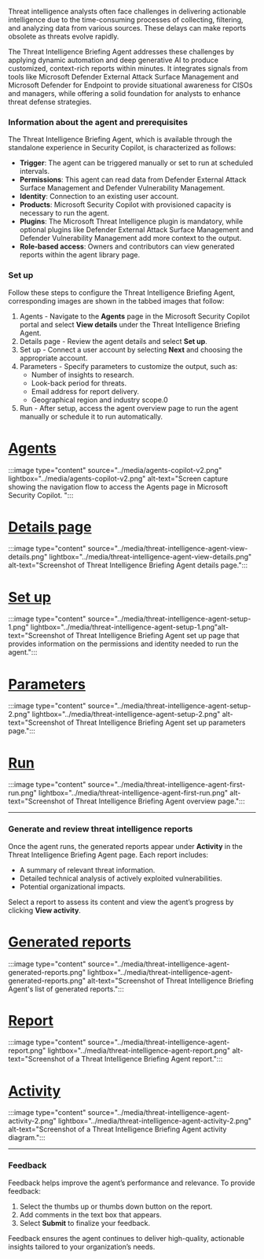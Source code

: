 
Threat intelligence analysts often face challenges in delivering actionable intelligence due to the time-consuming processes of collecting, filtering, and analyzing data from various sources. These delays can make reports obsolete as threats evolve rapidly.

The Threat Intelligence Briefing Agent addresses these challenges by applying dynamic automation and deep generative AI to produce customized, context-rich reports within minutes. It integrates signals from tools like Microsoft Defender External Attack Surface Management and Microsoft Defender for Endpoint to provide situational awareness for CISOs and managers, while offering a solid foundation for analysts to enhance threat defense strategies.

### Information about the agent and prerequisites

The Threat Intelligence Briefing Agent, which is available through the standalone experience in Security Copilot, is characterized as follows:

- **Trigger**: The agent can be triggered manually or set to run at scheduled intervals.
- **Permissions**: This agent can read data from Defender External Attack Surface Management and Defender Vulnerability Management.
- **Identity**: Connection to an existing user account.
- **Products**: Microsoft Security Copilot with provisioned capacity is necessary to run the agent.
- **Plugins**: The Microsoft Threat Intelligence plugin is mandatory, while optional plugins like Defender External Attack Surface Management and Defender Vulnerability Management add more context to the output.
- **Role-based access**: Owners and contributors can view generated reports within the agent library page.

### Set up

Follow these steps to configure the Threat Intelligence Briefing Agent, corresponding images are shown in the tabbed images that follow:

1. Agents - Navigate to the **Agents** page in the Microsoft Security Copilot portal and select **View details** under the Threat Intelligence Briefing Agent.
2. Details page - Review the agent details and select **Set up**.
3. Set up - Connect a user account by selecting **Next** and choosing the appropriate account.
4. Parameters - Specify parameters to customize the output, such as:
   - Number of insights to research.
   - Look-back period for threats.
   - Email address for report delivery.
   - Geographical region and industry scope.0
5. Run - After setup, access the agent overview page to run the agent manually or schedule it to run automatically.

# [Agents](#tab/agents)
:::image type="content" source="../media/agents-copilot-v2.png" lightbox="../media/agents-copilot-v2.png" alt-text="Screen capture showing the navigation flow to access the Agents page in Microsoft Security Copilot. ":::

# [Details page](#tab/details-page)
:::image type="content" source="../media/threat-intelligence-agent-view-details.png" lightbox="../media/threat-intelligence-agent-view-details.png" alt-text="Screenshot of Threat Intelligence Briefing Agent details page.":::

# [Set up](#tab/set-up-agent)
:::image type="content" source="../media/threat-intelligence-agent-setup-1.png" lightbox="../media/threat-intelligence-agent-setup-1.png"alt-text="Screenshot of Threat Intelligence Briefing Agent set up page that provides information on the permissions and identity needed to run the agent.":::

# [Parameters](#tab/parameters)
:::image type="content" source="../media/threat-intelligence-agent-setup-2.png" lightbox="../media/threat-intelligence-agent-setup-2.png" alt-text="Screenshot of Threat Intelligence Briefing Agent set up parameters page.":::

# [Run](#tab/run)
:::image type="content" source="../media/threat-intelligence-agent-first-run.png" lightbox="../media/threat-intelligence-agent-first-run.png" alt-text="Screenshot of Threat Intelligence Briefing Agent overview page.":::

---

### Generate and review threat intelligence reports

Once the agent runs, the generated reports appear under **Activity** in the Threat Intelligence Briefing Agent page. Each report includes:

- A summary of relevant threat information.
- Detailed technical analysis of actively exploited vulnerabilities.
- Potential organizational impacts.

Select a report to assess its content and view the agent’s progress by clicking **View activity**.

# [Generated reports](#tab/generated-reports)
:::image type="content" source="../media/threat-intelligence-agent-generated-reports.png" lightbox="../media/threat-intelligence-agent-generated-reports.png" alt-text="Screenshot of Threat Intelligence Briefing Agent's list of generated reports.":::

# [Report](#tab/report)
:::image type="content" source="../media/threat-intelligence-agent-report.png" lightbox="../media/threat-intelligence-agent-report.png" alt-text="Screenshot of a Threat Intelligence Briefing Agent report.":::

# [Activity](#tab/activity)
:::image type="content" source="../media/threat-intelligence-agent-activity-2.png" lightbox="../media/threat-intelligence-agent-activity-2.png" alt-text="Screenshot of a Threat Intelligence Briefing Agent activity diagram.":::

---

### Feedback

Feedback helps improve the agent’s performance and relevance. To provide feedback:

1. Select the thumbs up or thumbs down button on the report.
2. Add comments in the text box that appears.
3. Select **Submit** to finalize your feedback.

Feedback ensures the agent continues to deliver high-quality, actionable insights tailored to your organization’s needs.
